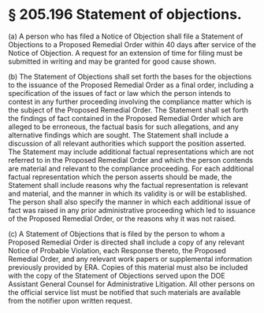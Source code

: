 # § 205.196   Statement of objections.

(a) A person who has filed a Notice of Objection shall file a Statement of Objections to a Proposed Remedial Order within 40 days after service of the Notice of Objection. A request for an extension of time for filing must be submitted in writing and may be granted for good cause shown. 


(b) The Statement of Objections shall set forth the bases for the objections to the issuance of the Proposed Remedial Order as a final order, including a specification of the issues of fact or law which the person intends to contest in any further proceeding involving the compliance matter which is the subject of the Proposed Remedial Order. The Statement shall set forth the findings of fact contained in the Proposed Remedial Order which are alleged to be erroneous, the factual basis for such allegations, and any alternative findings which are sought. The Statement shall include a discussion of all relevant authorities which support the position asserted. The Statement may include additional factual representations which are not referred to in the Proposed Remedial Order and which the person contends are material and relevant to the compliance proceeding. For each additional factual representation which the person asserts should be made, the Statement shall include reasons why the factual representation is relevant and material, and the manner in which its validity is or will be established. The person shall also specify the manner in which each additional issue of fact was raised in any prior administrative proceeding which led to issuance of the Proposed Remedial Order, or the reasons why it was not raised. 


(c) A Statement of Objections that is filed by the person to whom a Proposed Remedial Order is directed shall include a copy of any relevant Notice of Probable Violation, each Response thereto, the Proposed Remedial Order, and any relevant work papers or supplemental information previously provided by ERA. Copies of this material must also be included with the copy of the Statement of Objections served upon the DOE Assistant General Counsel for Administrative Litigation. All other persons on the official service list must be notified that such materials are available from the notifier upon written request. 




